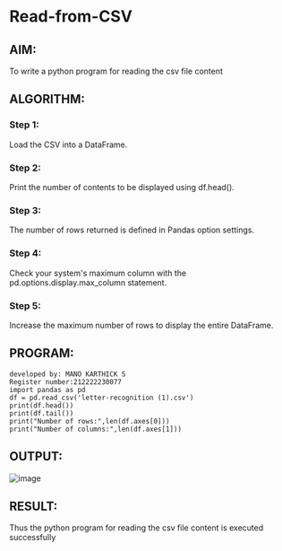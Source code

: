 # Read-from-CSV

## AIM:
To write a python program for reading the csv file content


## ALGORITHM:
### Step 1:
Load the CSV into a DataFrame.
### Step 2:
Print the number of contents to be displayed using df.head().
### Step 3:
The number of rows returned is defined in Pandas option settings.
### Step 4:
Check your system's maximum column with the pd.options.display.max_column statement.
### Step 5:
Increase the maximum number of rows to display the entire DataFrame.

## PROGRAM:
```
developed by: MANO KARTHICK S
Register number:212222230077
import pandas as pd
df = pd.read_csv('letter-recognition (1).csv')
print(df.head())
print(df.tail())
print("Number of rows:",len(df.axes[0]))
print("Number of columns:",len(df.axes[1]))
```
## OUTPUT:
![image](https://github.com/MANOKARTHICK09/Read-from-CSV/assets/121785458/8900c2eb-b44a-43f6-b4bf-8f331fecbfcc)

## RESULT:
Thus the python program for reading the csv file content is executed successfully


